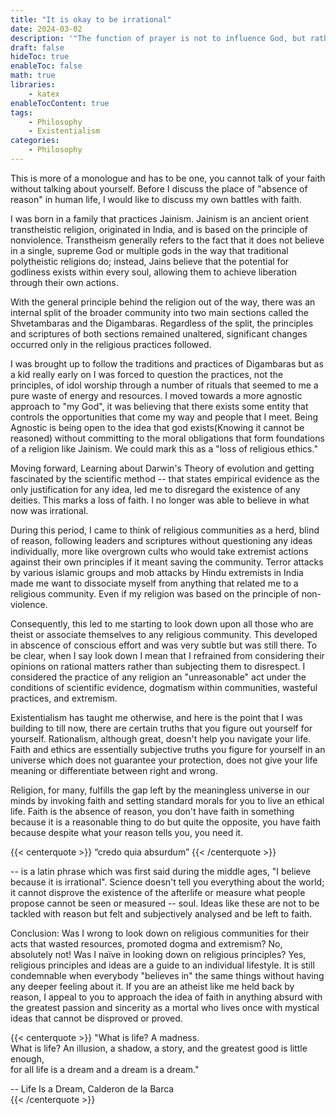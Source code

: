 ```yaml
---
title: "It is okay to be irrational"
date: 2024-03-02
description: '"The function of prayer is not to influence God, but rather to change the nature of the one who prays." -- Søren Kierkegaard'
draft: false
hideToc: true
enableToc: false
math: true
libraries:
    - katex
enableTocContent: true
tags:
    - Philosophy
    - Existentialism
categories:
    - Philosophy
---
```


This is more of a monologue and has to be one, you cannot talk of your faith without talking about yourself. Before I discuss the place of "absence of reason" in human life, I would like to discuss my own battles with faith.

I was born in a family that practices Jainism. Jainism is an ancient orient transtheistic religion, originated in India, and is based on the principle of nonviolence. Transtheism generally refers to the fact that it does not believe in a single, supreme God or multiple gods in the way that traditional polytheistic religions do; instead, Jains believe that the potential for godliness exists within every soul, allowing them to achieve liberation through their own actions.

With the general principle behind the religion out of the way, there was an internal split of the broader community into two main sections called the Shvetambaras and the Digambaras. Regardless of the split, the principles and scriptures of both sections remained unaltered, significant changes occurred only in the religious practices followed.

I was brought up to follow the traditions and practices of Digambaras but as a kid really early on I was forced to question the practices, not the principles, of idol worship through a number of rituals that seemed to me a pure waste of energy and resources. I moved towards a more agnostic approach to "my God", it was believing that there exists some entity that controls the opportunities that come my way and people that I meet. Being Agnostic is being open to the idea that god exists(Knowing it cannot be reasoned) without committing to the moral obligations that form foundations of a religion like Jainism. We could mark this as a "loss of religious ethics."

Moving forward, Learning about Darwin's Theory of evolution and getting fascinated by the scientific method -- that states empirical evidence as the only justification for any idea, led me to disregard the existence of any deities. This marks a loss of faith. I no longer was able to believe in what now was irrational.

During this period, I came to think of religious communities as a herd, blind of reason, following leaders and scriptures without questioning any ideas individually, more like overgrown cults who would take extremist actions against their own principles if it meant saving the community. Terror attacks by various islamic groups and mob attacks by Hindu extremists in India made me want to dissociate myself from anything that related me to a religious community. Even if my religion was based on the principle of non-violence.

Consequently, this led to me starting to look down upon all those who are theist or associate themselves to any religious community. This developed in abscence of conscious effort and was very subtle but was still there. To be clear, when I say look down I mean that I refrained from considering their opinions on rational matters rather than subjecting them to disrespect. I considered the practice of any religion an "unreasonable" act under the conditions of scientific evidence, dogmatism within communities, wasteful practices, and extremism.

Existentialism has taught me otherwise, and here is the point that I was building to till now, there are certain truths that you figure out yourself for yourself. Rationalism, although great, doesn't help you navigate your life. Faith and ethics are essentially subjective truths you figure for yourself in an universe which does not guarantee your protection, does not give your life meaning or differentiate between right and wrong.

Religion, for many, fulfills the gap left by the meaningless universe in our minds by invoking faith and setting standard morals for you to live an ethical life. Faith is the absence of reason, you don't have faith in something because it is a reasonable thing to do but quite the opposite, you have faith because despite what your reason tells you, you need it.

{{< centerquote >}}
“credo quia absurdum”
{{< /centerquote >}}

-- is a latin phrase which was first said during the middle ages, "I believe because it is irrational".
Science doesn't tell you everything about the world; it cannot disprove the existence of the afterlife or measure what people propose cannot be seen or measured -- soul. Ideas like these are not to be tackled
with reason but felt and subjectively analysed and be left to faith.

Conclusion: Was I wrong to look down on religious communities for their acts that wasted resources, promoted dogma and extremism? No, absolutely not! Was I naïve in looking down on religious principles? Yes, religious principles and ideas are a guide to an individual lifestyle.
It is still condemnable when everybody "believes in" the same things without having any deeper feeling about it. If you are an atheist like me held back by reason, I appeal to you to approach the idea of faith in anything absurd with the greatest passion and sincerity as a mortal who lives once with mystical ideas that cannot be disproved or proved.

{{< centerquote >}}
"What is life? A madness.<br> What is life? An illusion, a shadow, a story, and the greatest good is little enough, <br> for all life is a dream and a dream is a dream."
<br>
<div class="text-right">
-- Life Is a Dream, Calderon de la Barca
</div>
{{< /centerquote >}}
